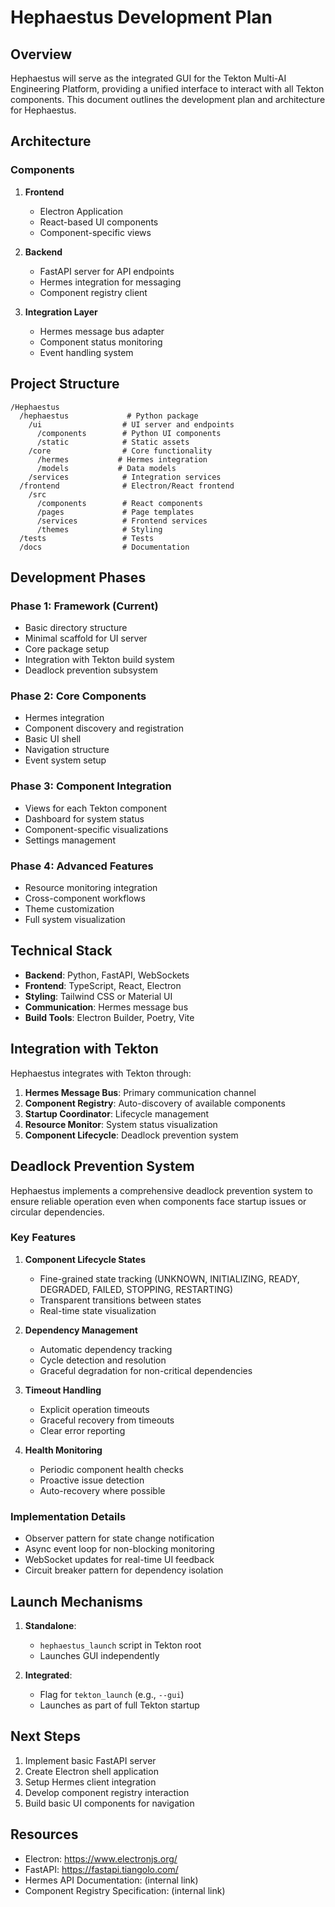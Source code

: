 # Hephaestus Development Plan

## Overview

Hephaestus will serve as the integrated GUI for the Tekton Multi-AI Engineering Platform, providing a unified interface to interact with all Tekton components. This document outlines the development plan and architecture for Hephaestus.

## Architecture

### Components

1. **Frontend**
   - Electron Application
   - React-based UI components
   - Component-specific views

2. **Backend**
   - FastAPI server for API endpoints
   - Hermes integration for messaging
   - Component registry client

3. **Integration Layer**
   - Hermes message bus adapter
   - Component status monitoring
   - Event handling system

## Project Structure

```
/Hephaestus
  /hephaestus             # Python package
    /ui                  # UI server and endpoints
      /components        # Python UI components
      /static            # Static assets
    /core                # Core functionality
      /hermes           # Hermes integration
      /models           # Data models
    /services            # Integration services
  /frontend              # Electron/React frontend
    /src
      /components        # React components
      /pages             # Page templates
      /services          # Frontend services
      /themes            # Styling
  /tests                 # Tests
  /docs                  # Documentation
```

## Development Phases

### Phase 1: Framework (Current)

- Basic directory structure
- Minimal scaffold for UI server
- Core package setup
- Integration with Tekton build system
- Deadlock prevention subsystem

### Phase 2: Core Components

- Hermes integration
- Component discovery and registration
- Basic UI shell
- Navigation structure
- Event system setup

### Phase 3: Component Integration

- Views for each Tekton component
- Dashboard for system status
- Component-specific visualizations
- Settings management

### Phase 4: Advanced Features

- Resource monitoring integration
- Cross-component workflows
- Theme customization
- Full system visualization

## Technical Stack

- **Backend**: Python, FastAPI, WebSockets
- **Frontend**: TypeScript, React, Electron
- **Styling**: Tailwind CSS or Material UI
- **Communication**: Hermes message bus
- **Build Tools**: Electron Builder, Poetry, Vite

## Integration with Tekton

Hephaestus integrates with Tekton through:

1. **Hermes Message Bus**: Primary communication channel
2. **Component Registry**: Auto-discovery of available components
3. **Startup Coordinator**: Lifecycle management
4. **Resource Monitor**: System status visualization
5. **Component Lifecycle**: Deadlock prevention system

## Deadlock Prevention System

Hephaestus implements a comprehensive deadlock prevention system to ensure reliable operation even when components face startup issues or circular dependencies.

### Key Features
1. **Component Lifecycle States**
   - Fine-grained state tracking (UNKNOWN, INITIALIZING, READY, DEGRADED, FAILED, STOPPING, RESTARTING)
   - Transparent transitions between states
   - Real-time state visualization

2. **Dependency Management**
   - Automatic dependency tracking
   - Cycle detection and resolution
   - Graceful degradation for non-critical dependencies

3. **Timeout Handling**
   - Explicit operation timeouts
   - Graceful recovery from timeouts
   - Clear error reporting

4. **Health Monitoring**
   - Periodic component health checks
   - Proactive issue detection
   - Auto-recovery where possible

### Implementation Details
- Observer pattern for state change notification
- Async event loop for non-blocking monitoring
- WebSocket updates for real-time UI feedback
- Circuit breaker pattern for dependency isolation

## Launch Mechanisms

1. **Standalone**:
   - `hephaestus_launch` script in Tekton root
   - Launches GUI independently

2. **Integrated**:
   - Flag for `tekton_launch` (e.g., `--gui`)
   - Launches as part of full Tekton startup

## Next Steps

1. Implement basic FastAPI server
2. Create Electron shell application
3. Setup Hermes client integration
4. Develop component registry interaction
5. Build basic UI components for navigation

## Resources

- Electron: https://www.electronjs.org/
- FastAPI: https://fastapi.tiangolo.com/
- Hermes API Documentation: (internal link)
- Component Registry Specification: (internal link)